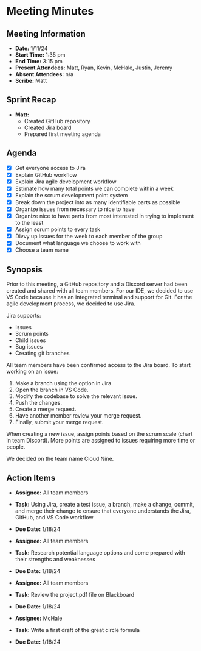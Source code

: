 # Meeting Minutes

## Meeting Information

- **Date:** 1/11/24
- **Start Time:** 1:35 pm
- **End Time:** 3:15 pm
- **Present Attendees:** Matt, Ryan, Kevin, McHale, Justin, Jeremy
- **Absent Attendees:** n/a
- **Scribe:** Matt

## Sprint Recap

- **Matt:**
  - Created GitHub repository
  - Created Jira board
  - Prepared first meeting agenda

## Agenda

- [x] Get everyone access to Jira
- [x] Explain GitHub workflow
- [x] Explain Jira agile development workflow
- [x] Estimate how many total points we can complete within a week
- [x] Explain the scrum development point system
- [x] Break down the project into as many identifiable parts as possible
- [x] Organize issues from necessary to nice to have
- [x] Organize nice to have parts from most interested in trying to implement to the least
- [x] Assign scrum points to every task
- [x] Divvy up issues for the week to each member of the group
- [x] Document what language we choose to work with
- [x] Choose a team name

## Synopsis

Prior to this meeting, a GitHub repository and a Discord server had been created and shared with all team members. For our IDE, we decided to use VS Code because it has an integrated terminal and support for Git. For the agile development process, we decided to use Jira.

Jira supports:

- Issues
- Scrum points
- Child issues
- Bug issues
- Creating git branches

All team members have been confirmed access to the Jira board. To start working on an issue:

1. Make a branch using the option in Jira.
2. Open the branch in VS Code.
3. Modify the codebase to solve the relevant issue.
4. Push the changes.
5. Create a merge request.
6. Have another member review your merge request.
7. Finally, submit your merge request.

When creating a new issue, assign points based on the scrum scale (chart in team Discord). More points are assigned to issues requiring more time or people.

We decided on the team name Cloud Nine.

## Action Items

- **Assignee:** All team members
- **Task:** Using Jira, create a test issue, a branch, make a change, commit, and merge their change to ensure that everyone understands the Jira, GitHub, and VS Code workflow
- **Due Date:** 1/18/24

- **Assignee:** All team members
- **Task:** Research potential language options and come prepared with their strengths and weaknesses
- **Due Date:** 1/18/24

- **Assignee:** All team members
- **Task:** Review the project.pdf file on Blackboard
- **Due Date:** 1/18/24

- **Assignee:** McHale
- **Task:** Write a first draft of the great circle formula
- **Due Date:** 1/18/24
